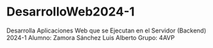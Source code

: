 # DesarrolloWeb2024-1
Desarrolla Aplicaciones Web que se Ejecutan en el Servidor (Backend) 2024-1
Alumno: 
Zamora Sánchez Luis Alberto
Grupo:
4AVP
